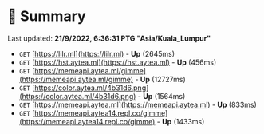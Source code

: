 # 📖 Summary
Last updated: **21/9/2022, 6:36:31 PTG "Asia/Kuala_Lumpur"**

- `GET` [https://lilr.ml](https://lilr.ml) - **Up** (2645ms)
- `GET` [https://hst.aytea.ml](https://hst.aytea.ml) - **Up** (456ms)
- `GET` [https://memeapi.aytea.ml/gimme](https://memeapi.aytea.ml/gimme) - **Up** (12727ms)
- `GET` [https://color.aytea.ml/4b31d6.png](https://color.aytea.ml/4b31d6.png) - **Up** (1564ms)
- `GET` [https://memeapi.aytea.ml](https://memeapi.aytea.ml) - **Up** (833ms)
- `GET` [https://memeapi.aytea14.repl.co/gimme](https://memeapi.aytea14.repl.co/gimme) - **Up** (1433ms)
